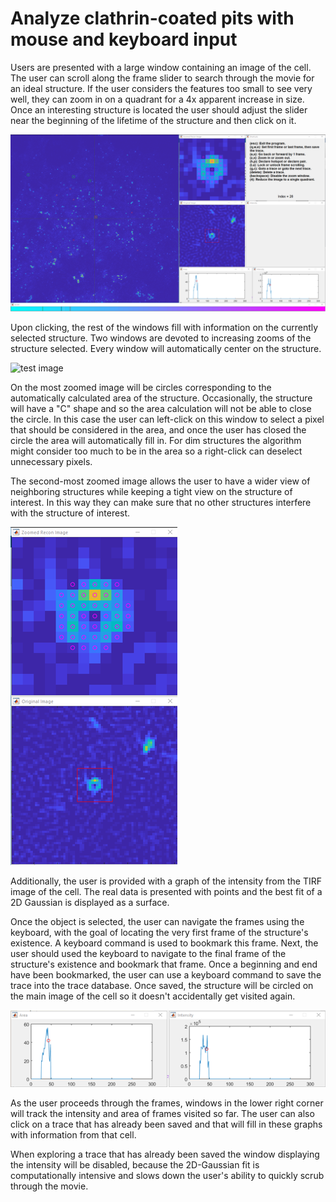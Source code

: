 # Analyze clathrin-coated pits with mouse and keyboard input
Users are presented with a large window containing an image of the cell. The user can scroll along the frame slider to search through the movie for an ideal structure. If the user considers the features too small to see very well, they can zoom in on a quadrant for a 4x apparent increase in size. Once an interesting structure is located the user should adjust the slider near the beginning of the lifetime of the structure and then click on it.

![Full screen appearance](https://github.com/jbf81tb/point_and_click_trace_analysis/blob/master/docs/pics/full_pic.png)

Upon clicking, the rest of the windows fill with information on the currently selected structure. Two windows are devoted to increasing zooms of the structure selected. Every window will automatically center on the structure. 

![test image](https://knowpathology.com.au/app/uploads/2018/07/Happy-Test-Screen-01-825x510.png)

On the most zoomed image will be circles corresponding to the automatically calculated area of the structure. Occasionally, the structure will have a "C" shape and so the area calculation will not be able to close the circle. In this case the user can left-click on this window to select a pixel that should be considered in the area, and once the user has closed the circle the area will automatically fill in. For dim structures the algorithm might consider too much to be in the area so a right-click can deselect unnecessary pixels.

The second-most zoomed image allows the user to have a wider view of neighboring structures while keeping a tight view on the structure of interest. In this way they can make sure that no other structures interfere with the structure of interest.

![Zoomed in windows](https://github.com/jbf81tb/point_and_click_trace_analysis/blob/master/docs/pics/zooms.png)

Additionally, the user is provided with a graph of the intensity from the TIRF image of the cell. The real data is presented with points and the best fit of a 2D Gaussian is displayed as a surface.

Once the object is selected, the user can navigate the frames using the keyboard, with the goal of locating the very first frame of the structure's existence. A keyboard command is used to bookmark this frame. Next, the user should used the keyboard to navigate to the final frame of the structure's existence and bookmark that frame. Once a beginning and end have been bookmarked, the user can use a keyboard command to save the trace into the trace database. Once saved, the structure will be circled on the main image of the cell so it doesn't accidentally get visited again.

![Intensity and Area](https://github.com/jbf81tb/point_and_click_trace_analysis/blob/master/docs/pics/traces.png)

As the user proceeds through the frames, windows in the lower right corner will track the intensity and area of frames visited so far. The user can also click on a trace that has already been saved and that will fill in these graphs with information from that cell.

When exploring a trace that has already been saved the window displaying the intensity will be disabled, because the 2D-Gaussian fit is computationally intensive and slows down the user's ability to quickly scrub through the movie.
